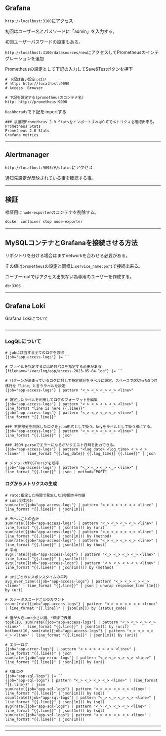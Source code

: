 ## Grafana


`http://localhost:3100`にアクセス


初回はユーザー名とパスワードに「admin」を入力する。

初回ユーザーパスワードの設定もある。


`http://localhost:3100/datasources/new`にアクセスしてPrometheusのインテグレーションを追加

Prometheusの設定として下記の入力してSave&Testボタンを押下

```shell
# 下記は古い設定っぽい
# http: http://localhost:9090
# Access: Browser

# 下記を設定する(prometheusのコンテナ名)
http: http://prometheus:9090
```

`Dashborads`で下記をimportする

```shell
### 最低限Prometheus 2.0 StatsをインポートすればGUIでメトリクスを確認出来る。
Prometheus Stats
Prometheus 2.0 Stats
Grafana metrics
```


---

## Alertmanager


`http://localhost:9093/#/status`にアクセス

通知先設定が反映されている事を確認する事。

---
## 検証


検証用に`node-exporter`のコンテナを削除する。

```shell
docker container stop node-exporter
```

---

## MySQLコンテナとGrafanaを接続させる方法

リポジトリを分ける場合はまずnetworkを合わせる必要がある。

その値は`prometheus`の設定と同様に`service_name:port`で接続出来る。

ユーザーrootではアクセス出来ない為専用のユーザーを作成する。

```shell
db:3306
```

---

## Grafana Loki

Grafana Lokiについて

```shell

```

---

### LogQLについて

```logql
# jobに該当する全てのログを取得
{job="app-access-logs"} |= ``

# ファイルを指定するには絶対パスを指定する必要がある
{filename="/var/log/app/access-2023-05-04.log"} |= ``

# パターンが決まっているログに対して特定部分をラベルに設定。スペースで区切った5つ目移行を「line」と言うラベルを設定
{job="app-access-logs"} | pattern "<_> <_> <_> <_> <line>"

# 設定したラベルを利用してログのフォーマットを編集
{job="app-access-logs"} | pattern "<_> <_> <_> <_> <line>" | line_format "line is here {{.line}}"
{job="app-access-logs"} | pattern "<_> <_> <_> <_> <line>" | line_format "{{.line}}"

### 不要部分を削除したログをjson形式として扱う。keyをラベルとして扱う様にする。
{job="app-access-logs"} | pattern "<_> <_> <_> <_> <line>" | line_format "{{.line}}" | json

### JSON parseでエラーになるがリクエスト日時を出力できる。
{job="app-access-logs"} | pattern "<log_date> <log_time> <_> <_> <line>" | line_format "{{.log_date}} {{.log_time}} {{.line}}" | json

# メソッドがPOSTのログを取得
{job="app-access-logs"} | pattern "<_> <_> <_> <_> <line>" | line_format "{{.line}}" | json | method="POST"

```

#### ログからメトリクスの生成

```logql
# rate:指定した時間で発生した1秒間の平均値
# sum:全体合計
sum(rate({job="app-access-logs"} | pattern "<_> <_> <_> <_> <line>" | line_format "{{.line}}" | json[1m]))

# ラベルごとの合計
sum(rate({job="app-access-logs"} | pattern "<_> <_> <_> <_> <line>" | line_format "{{.line}}" | json[1m])) by (uri)
sum(rate({job="app-access-logs"} | pattern "<_> <_> <_> <_> <line>" | line_format "{{.line}}" | json[1m])) by (method)
sum(rate({job="app-access-logs"} | pattern "<_> <_> <_> <_> <line>" | line_format "{{.line}}" | json[1m])) by (host)
# 平均
avg((rate({job="app-access-logs"} | pattern "<_> <_> <_> <_> <line>" | line_format "{{.line}}" | json[1m])))
avg((rate({job="app-access-logs"} | pattern "<_> <_> <_> <_> <line>" | line_format "{{.line}}" | json[1m]))) by (method)

# uriごとのレスポンスタイムの平均
avg_over_time(({job="app-access-logs"} | pattern "<_> <_> <_> <_> <line>" | line_format "{{.line}}" | json | unwrap response_time [1m])) by (uri)

# ステータスコードごとのカウント
count(rate({job="app-access-logs"} | pattern "<_> <_> <_> <_> <line>" | line_format "{{.line}}" | json[1m])) by (status_code)

# 値が大きいor小さい順、*個まで表示
topk(10, sum(rate({job="app-access-logs"} | pattern "<_> <_> <_> <_> <line>" | line_format "{{.line}}" | json[1m])) by (uri))
bottomk(10, sum(rate({job="app-access-logs"} | pattern "<_> <_> <_> <_> <line>" | line_format "{{.line}}" | json[1m])) by (uri))

# エラーログ
{job="app-error-logs"} | pattern "<_> <_> <_> <_> <line>" | line_format "{{.line}}" | json
sum(rate({job="app-error-logs"} | pattern "<_> <_> <_> <_> <line>" | line_format "{{.line}}" | json[1m])) by (uri)

# SQLログ
{job="app-sql-logs"} |= ``
{job="app-sql-logs"} | pattern "<_> <_> <_> <_> <line>" | line_format "{{.line}}" | json
sum(rate({job="app-sql-logs"} | pattern "<_> <_> <_> <_> <line>" | line_format "{{.line}}" | json[1m])) by (sql)
count(rate({job="app-sql-logs"} | pattern "<_> <_> <_> <_> <line>" | line_format "{{.line}}" | json[1m])) by (sql)
avg(rate({job="app-sql-logs"} | pattern "<_> <_> <_> <_> <line>" | line_format "{{.line}}" | json[1m])) by (sql)
sum(rate({job="app-sql-logs"} | pattern "<_> <_> <_> <_> <line>" | line_format "{{.line}}" | json[1m]))
```

---

---
